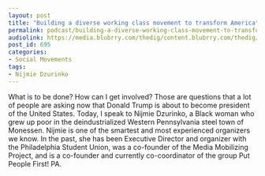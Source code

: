 ```yaml
---
layout: post
title: "Building a diverse working class movement to transform America"
permalink: podcast/building-a-diverse-working-class-movement-to-transform-america
audiolink: https://media.blubrry.com/thedig/content.blubrry.com/thedig/The_Dig_-_EP6_-_Nijmie.mp3
post_id: 695
categories: 
- Social Movements
tags: 
- Nijmie Dzurinko
---
```


What is to be done? How can I get involved? Those are questions that a lot of people are asking now that Donald Trump is about to become president of the United States. Today, I speak to Nijmie Dzurinko, a Black woman who grew up poor in the deindustrialized Western Pennsylvania steel town of Monessen. Nijmie is one of the smartest and most experienced organizers we know. In the past, she has been Executive Director and organizer with the Philadelphia Student Union, was a co-founder of the Media Mobilizing Project, and is a co-founder and currently co-coordinator of the group Put People First! PA.